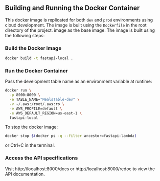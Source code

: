 ## Building and Running the Docker Container

This docker image is replicated for both ```dev``` and ```prod``` environments using cloud development. The image is built using the `Dockerfile` in the root directory of the project.  image as the base image. The image is built using the following steps:

### Build the Docker Image
```sh
docker build -t fastapi-local .
```

### Run the Docker Container
Pass the development table name as an environment variable at runtime:
```sh
docker run \
  -p 8000:8000 \
  -e TABLE_NAME="MealsTable-dev" \
  -v ~/.aws:/root/.aws:ro \
  -e AWS_PROFILE=default \
  -e AWS_DEFAULT_REGION=us-east-1 \
  fastapi-local
```

To stop the docker image:
```sh
docker stop $(docker ps -q --filter ancestor=fastapi-lambda)
```

or Ctrl+C in the terminal.

### Access the API specifications

Visit http://localhost:8000/docs or http://localhost:8000/redoc to view the API documentation.

